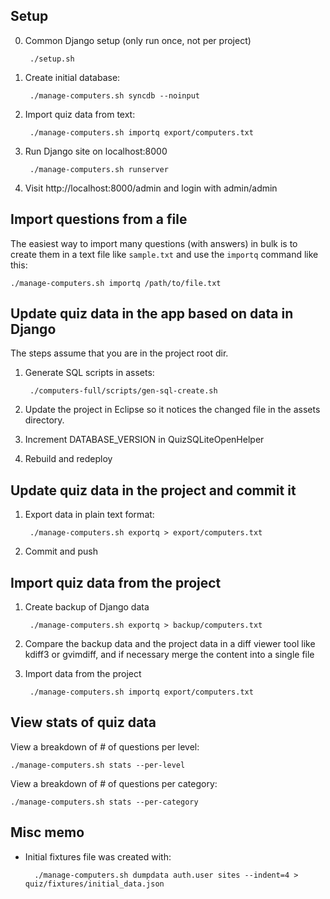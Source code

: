 Setup
-----
0. Common Django setup (only run once, not per project)

        ./setup.sh

1. Create initial database:

        ./manage-computers.sh syncdb --noinput

2. Import quiz data from text:

        ./manage-computers.sh importq export/computers.txt

3. Run Django site on localhost:8000

        ./manage-computers.sh runserver

4. Visit http://localhost:8000/admin and login with admin/admin


Import questions from a file
----------------------------
The easiest way to import many questions (with answers) in bulk
is to create them in a text file like `sample.txt` and use the
`importq` command like this:

    ./manage-computers.sh importq /path/to/file.txt


Update quiz data in the app based on data in Django
---------------------------------------------------
The steps assume that you are in the project root dir.

1. Generate SQL scripts in assets:

        ./computers-full/scripts/gen-sql-create.sh

2. Update the project in Eclipse so it notices the changed file
   in the assets directory.

3. Increment DATABASE_VERSION in QuizSQLiteOpenHelper

4. Rebuild and redeploy


Update quiz data in the project and commit it
---------------------------------------------
1. Export data in plain text format:

        ./manage-computers.sh exportq > export/computers.txt

2. Commit and push


Import quiz data from the project
---------------------------------
1. Create backup of Django data

        ./manage-computers.sh exportq > backup/computers.txt

2. Compare the backup data and the project data in a diff
   viewer tool like kdiff3 or gvimdiff, and if necessary merge
   the content into a single file

3. Import data from the project

        ./manage-computers.sh importq export/computers.txt


View stats of quiz data
-----------------------
View a breakdown of # of questions per level:

    ./manage-computers.sh stats --per-level

View a breakdown of # of questions per category:

    ./manage-computers.sh stats --per-category


Misc memo
---------
* Initial fixtures file was created with:

        ./manage-computers.sh dumpdata auth.user sites --indent=4 > quiz/fixtures/initial_data.json 


